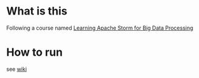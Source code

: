 # What is this
Following a course named [Learning Apache Storm for Big Data Processing](https://learning.oreilly.com/videos/learning-apache-storm)

# How to run
see [wiki](https://github.com/timowang1991/Learning-Apache-Storm-for-Big-Data-Processing/wiki/How-to-run-on-mac)